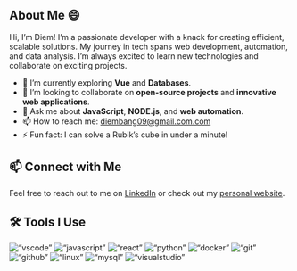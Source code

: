## About Me :smile:

Hi, I’m Diem! I’m a passionate developer with a knack for creating efficient, scalable solutions. My journey in tech spans web development, automation, and data analysis. I’m always excited to learn new technologies and collaborate on exciting projects.

- :seedling: I’m currently exploring **Vue** and **Databases**.
- :handshake: I’m looking to collaborate on **open-source projects** and **innovative web applications**.
- :speech_balloon: Ask me about **JavaScript**, **NODE.js**, and **web automation**.
- :mailbox: How to reach me: [diembang09@gmail.com.com](diembang09@gmail.com)
- :zap: Fun fact: I can solve a Rubik’s cube in under a minute!

<!-- ## :books: My Writing & Content

I also enjoy sharing my knowledge through writing and blogging. Here are some of my latest posts:

- :memo: [Getting Started with Web Automation](https://medium.com/@silentBob/getting-started-with-web-automation) - An introduction to automating web tasks using Python and Selenium.
- :book: [Building Scalable Web Applications](https://medium.com/@silentBob/building-scalable-web-applications) - A guide to best practices for developing scalable and maintainable web applications.
- :spiral_note_pad: [Data Visualization with Python](https://medium.com/@silentBob/data-visualization-with-python) - Exploring the power of data visualization using Python libraries. -->

## :mailbox: Connect with Me

Feel free to reach out to me on [LinkedIn](https://www.linkedin.com/in/diembang) or check out my [personal website](https://silentbob.dev).

## :hammer_and_wrench: Tools I Use

<p align=“left”>
<img src=“https://cdn.jsdelivr.net/gh/devicons/devicon/icons/vscode/vscode-original.svg” alt=“vscode” width=“30" height=“30”/>
<img src=“https://raw.githubusercontent.com/devicons/devicon/master/icons/javascript/javascript-original.svg” alt=“javascript” width=“30" height=“30” />
<img src=“https://raw.githubusercontent.com/devicons/devicon/master/icons/react/react-original-wordmark.svg” alt=“react” width=“30" height=“30” />
<img src=“https://cdn.jsdelivr.net/gh/devicons/devicon/icons/python/python-original.svg” alt=“python” width=“30" height=“30”/>
<img src=“https://cdn.jsdelivr.net/gh/devicons/devicon/icons/docker/docker-original.svg” alt=“docker” width=“30" height=“30”/>
<img src=“https://cdn.jsdelivr.net/gh/devicons/devicon/icons/git/git-original.svg” alt=“git” width=“30" height=“30”/>
<img src=“https://cdn.jsdelivr.net/gh/devicons/devicon/icons/github/github-original-wordmark.svg” alt=“github” width=“30" height=“30”/>
<img src=“https://cdn.jsdelivr.net/gh/devicons/devicon/icons/linux/linux-original.svg” alt=“linux” width=“30" height=“30”/>
<img src=“https://cdn.jsdelivr.net/gh/devicons/devicon/icons/mysql/mysql-original-wordmark.svg” alt=“mysql” width=“30" height=“30”/>
<img src=“https://cdn.jsdelivr.net/gh/devicons/devicon/icons/visualstudio/visualstudio-plain.svg” alt=“visualstudio” width=“30" height=“30”/>
</p>
